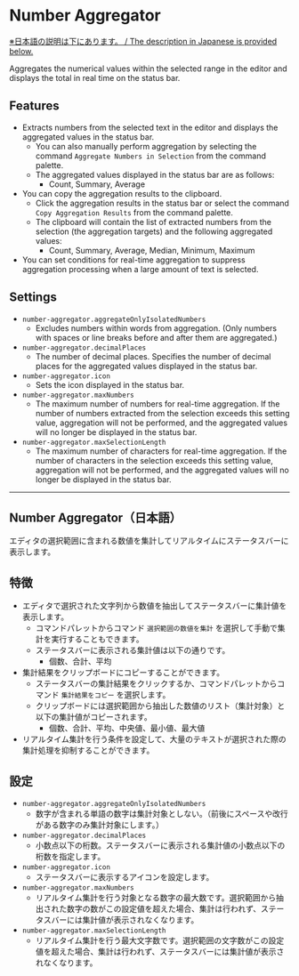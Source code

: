 # Number Aggregator

[※日本語の説明は下にあります。 / The description in Japanese is provided below.](#number-aggregator日本語)

Aggregates the numerical values within the selected range in the editor and displays the total in real time on the status bar.

## Features

- Extracts numbers from the selected text in the editor and displays the aggregated values in the status bar.
  - You can also manually perform aggregation by selecting the command `Aggregate Numbers in Selection` from the command palette.
  - The aggregated values displayed in the status bar are as follows:
    - Count, Summary, Average
- You can copy the aggregation results to the clipboard.
  - Click the aggregation results in the status bar or select the command `Copy Aggregation Results` from the command palette.
  - The clipboard will contain the list of extracted numbers from the selection (the aggregation targets) and the following aggregated values:
    - Count, Summary, Average, Median, Minimum, Maximum
- You can set conditions for real-time aggregation to suppress aggregation processing when a large amount of text is selected.

## Settings

- `number-aggregator.aggregateOnlyIsolatedNumbers`
  - Excludes numbers within words from aggregation. (Only numbers with spaces or line breaks before and after them are aggregated.)
- `number-aggregator.decimalPlaces`
  - The number of decimal places. Specifies the number of decimal places for the aggregated values displayed in the status bar.
- `number-aggregator.icon`
  - Sets the icon displayed in the status bar.
- `number-aggregator.maxNumbers`
  - The maximum number of numbers for real-time aggregation. If the number of numbers extracted from the selection exceeds this setting value, aggregation will not be performed, and the aggregated values will no longer be displayed in the status bar.
- `number-aggregator.maxSelectionLength`
  - The maximum number of characters for real-time aggregation. If the number of characters in the selection exceeds this setting value, aggregation will not be performed, and the aggregated values will no longer be displayed in the status bar.

---

## Number Aggregator（日本語）

エディタの選択範囲に含まれる数値を集計してリアルタイムにステータスバーに表示します。

## 特徴

- エディタで選択された文字列から数値を抽出してステータスバーに集計値を表示します。
  - コマンドパレットからコマンド `選択範囲の数値を集計` を選択して手動で集計を実行することもできます。
  - ステータスバーに表示される集計値は以下の通りです。
    - 個数、合計、平均
- 集計結果をクリップボードにコピーすることができます。
  - ステータスバーの集計結果をクリックするか、コマンドパレットからコマンド `集計結果をコピー` を選択します。
  - クリップボードには選択範囲から抽出した数値のリスト（集計対象）と以下の集計値がコピーされます。
    - 個数、合計、平均、中央値、最小値、最大値
- リアルタイム集計を行う条件を設定して、大量のテキストが選択された際の集計処理を抑制することができます。

## 設定

- `number-aggregator.aggregateOnlyIsolatedNumbers`
  - 数字が含まれる単語の数字は集計対象としない。（前後にスペースや改行がある数字のみ集計対象にします。）
- `number-aggregator.decimalPlaces`
  - 小数点以下の桁数。ステータスバーに表示される集計値の小数点以下の桁数を指定します。
- `number-aggregator.icon`
  - ステータスバーに表示するアイコンを設定します。
- `number-aggregator.maxNumbers`
  - リアルタイム集計を行う対象となる数字の最大数です。選択範囲から抽出された数字の数がこの設定値を超えた場合、集計は行われず、ステータスバーには集計値が表示されなくなります。
- `number-aggregator.maxSelectionLength`
  - リアルタイム集計を行う最大文字数です。選択範囲の文字数がこの設定値を超えた場合、集計は行われず、ステータスバーには集計値が表示されなくなります。
